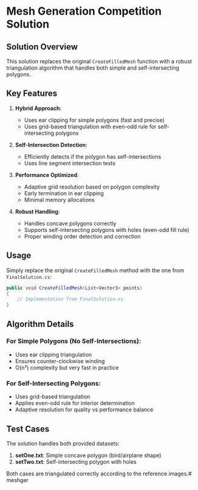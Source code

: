 # Mesh Generation Competition Solution

## Solution Overview

This solution replaces the original `CreateFilledMesh` function with a robust triangulation algorithm that handles both simple and self-intersecting polygons.

## Key Features

1. **Hybrid Approach**: 
   - Uses ear clipping for simple polygons (fast and precise)
   - Uses grid-based triangulation with even-odd rule for self-intersecting polygons

2. **Self-Intersection Detection**: 
   - Efficiently detects if the polygon has self-intersections
   - Uses line segment intersection tests

3. **Performance Optimized**:
   - Adaptive grid resolution based on polygon complexity
   - Early termination in ear clipping
   - Minimal memory allocations

4. **Robust Handling**:
   - Handles concave polygons correctly
   - Supports self-intersecting polygons with holes (even-odd fill rule)
   - Proper winding order detection and correction

## Usage

Simply replace the original `CreateFilledMesh` method with the one from `FinalSolution.cs`:

```csharp
public void CreateFilledMesh(List<Vector3> points)
{
    // Implementation from FinalSolution.cs
}
```

## Algorithm Details

### For Simple Polygons (No Self-Intersections):
- Uses ear clipping triangulation
- Ensures counter-clockwise winding
- O(n²) complexity but very fast in practice

### For Self-Intersecting Polygons:
- Uses grid-based triangulation
- Applies even-odd rule for interior determination
- Adaptive resolution for quality vs performance balance

## Test Cases

The solution handles both provided datasets:
1. **setOne.txt**: Simple concave polygon (bird/airplane shape)
2. **setTwo.txt**: Self-intersecting polygon with holes

Both cases are triangulated correctly according to the reference images.# meshger
